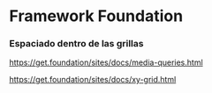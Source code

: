 # Framework Foundation

### Espaciado dentro de las grillas

https://get.foundation/sites/docs/media-queries.html

https://get.foundation/sites/docs/xy-grid.html